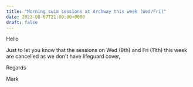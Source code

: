 ```yaml
---
title: "Morning swim sessions at Archway this week (Wed/Fri)"
date: 2023-08-07T21:00:00+0000
draft: false
---
```

Hello

Just to let you know that the sessions on Wed (9th) and Fri (11th) this week are cancelled as we don't have lifeguard cover,

Regards

Mark
<!--more-->
